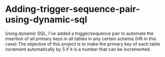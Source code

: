 # Adding-trigger-sequence-pair-using-dynamic-sql
Using dynamic SQL, I've added a trigger/sequence pair to automate the insertion of all primary keys in all tables in any certain schema (HR in this case) The objective of this project is to make the primary key of each table increment automatically by 5 if it is a number that can be incremented.

